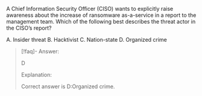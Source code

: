 
A Chief Information Security Officer (CISO) wants to explicitly raise awareness about the increase of ransomware as-a-service in a report to the management team. Which of the following best describes the threat actor in the CISO’s report? 

A. Insider threat 
B. Hacktivist 
C. Nation-state 
D. Organized crime

> [!faq]- Answer: 
> 
> D 
> 
> Explanation:
> 
> Correct answer is D:Organized crime.

